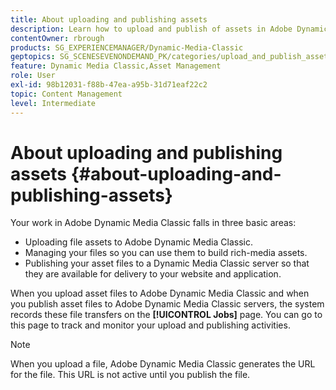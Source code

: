 ```yaml
---
title: About uploading and publishing assets
description: Learn how to upload and publish of assets in Adobe Dynamic Media Classic.
contentOwner: rbrough
products: SG_EXPERIENCEMANAGER/Dynamic-Media-Classic
geptopics: SG_SCENESEVENONDEMAND_PK/categories/upload_and_publish_assets
feature: Dynamic Media Classic,Asset Management
role: User
exl-id: 98b12031-f88b-47ea-a95b-31d71eaf22c2
topic: Content Management
level: Intermediate
---
```

# About uploading and publishing assets {#about-uploading-and-publishing-assets}

Your work in Adobe Dynamic Media Classic falls in three basic areas:

* Uploading file assets to Adobe Dynamic Media Classic.
* Managing your files so you can use them to build rich-media assets.
* Publishing your asset files to a Dynamic Media Classic server so that they are available for delivery to your website and application.

When you upload asset files to Adobe Dynamic Media Classic and when you publish asset files to Adobe Dynamic Media Classic servers, the system records these file transfers on the **[!UICONTROL Jobs]** page. You can go to this page to track and monitor your upload and publishing activities.

>[!NOTE]
>
>When you upload a file, Adobe Dynamic Media Classic generates the URL for the file. This URL is not active until you publish the file.

<!-- >[!NOTE]
>
>A new Instant Publish feature was made available shortly after the release of Adobe Dynamic Media Classic 6.0. This feature, which publishes assets immediately with one step, is being rolled out gradually, replacing the **[!UICONTROL Mark for Publish]** functionality. Some users will continue to see the current interface and functionality for a while, until they are included in the rollout. In addition, some assets will continue to use the "Mark for Publish" process for a while after the rollout. -->
